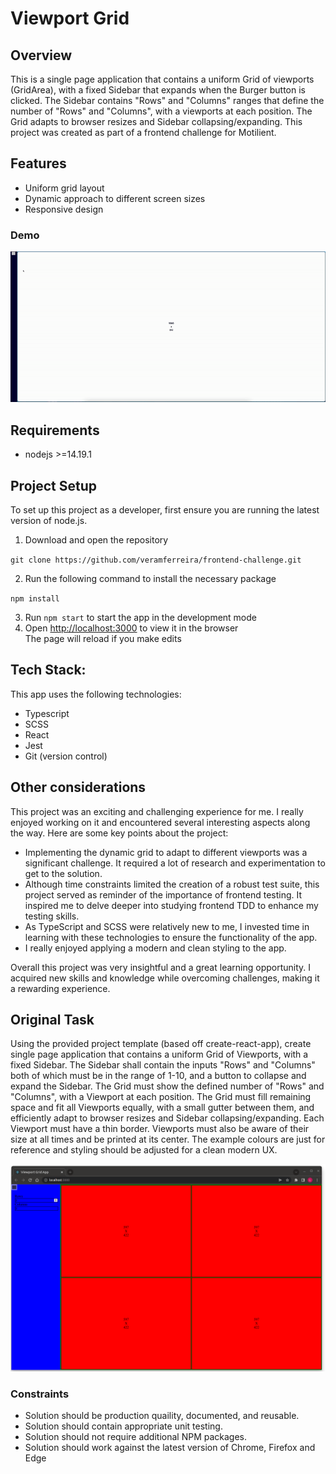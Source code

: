 # Viewport Grid

## Overview

This is a single page application that contains a uniform Grid of viewports (GridArea), with a fixed Sidebar that expands when the Burger button is clicked. 
The Sidebar contains "Rows" and "Columns" ranges that define the number of "Rows" and "Columns", with a viewports at each position. The Grid adapts to browser resizes and Sidebar collapsing/expanding.
This project was created as part of a frontend challenge for Motilient. 

## Features
- Uniform grid layout
- Dynamic approach to different screen sizes
- Responsive design

### Demo

![](solution.gif)


## Requirements

- nodejs >=14.19.1

## Project Setup
To set up this project as a developer, first ensure you are running the latest version of node.js.

1. Download and open the repository

`git clone https://github.com/veramferreira/frontend-challenge.git`

2. Run the following command to install the necessary package

 `npm install`

 3. Run `npm start` to start the app in the development mode
 4. Open [http://localhost:3000](http://localhost:3000) to view it in the browser\
The page will reload if you make edits


## Tech Stack:
This app uses the following technologies:
- Typescript
- SCSS
- React
- Jest
- Git (version control)

## Other considerations

This project was an exciting and challenging experience for me. I really enjoyed working on it and encountered several interesting aspects along the way. Here are some key points about the project:
- Implementing the dynamic grid to adapt to different viewports was a significant challenge. It required a lot of research and experimentation to get to the solution.
- Although time constraints limited the creation of a robust test suite, this project served as reminder of the importance of frontend testing. It inspired me to delve deeper into studying frontend TDD to enhance my testing skills.
- As TypeScript and SCSS were relatively new to me, I invested time in learning with these technologies to ensure the functionality of the app.
- I really enjoyed applying a modern and clean styling to the app.

Overall this project was very insightful and a great learning opportunity. I acquired new skills and knowledge while overcoming challenges, making it a rewarding experience.

## Original Task

Using the provided project template (based off create-react-app), create single page application that contains a uniform Grid of Viewports, with a fixed Sidebar. The Sidebar shall contain the inputs "Rows" and "Columns" both of which must be in the range of 1-10, and a button to collapse and expand the Sidebar. The Grid must show the defined number of "Rows" and "Columns", with a Viewport at each position. The Grid must fill remaining space and fit all Viewports equally, with a small gutter between them, and efficiently adapt to browser resizes and Sidebar collapsing/expanding. Each Viewport must have a thin border. Viewports must also be aware of their size at all times and be printed at its center. The example colours are just for reference and styling should be adjusted for a clean modern UX.

![](example.gif)

### Constraints

- Solution should be production quaility, documented, and reusable.
- Solution should contain appropriate unit testing.
- Solution should not require additional NPM packages.
- Solution should work against the latest version of Chrome, Firefox and Edge